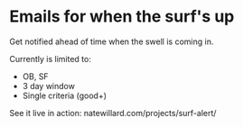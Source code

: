 # Emails for when the surf's up

Get notified ahead of time when the swell is coming in.

Currently is limited to:
- OB, SF
- 3 day window
- Single criteria (good+)

See it live in action: natewillard.com/projects/surf-alert/



